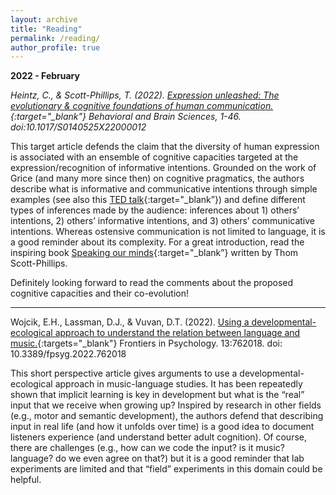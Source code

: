 ```yaml
---
layout: archive
title: "Reading"
permalink: /reading/
author_profile: true
---
```


**2022 - February**

*Heintz, C., & Scott-Phillips, T. (2022). [Expression unleashed: The evolutionary & cognitive foundations of human communication.](https://pubmed.ncbi.nlm.nih.gov/34983701/){:target="_blank"} Behavioral and Brain Sciences, 1-46. doi:10.1017/S0140525X22000012*

This target article defends the claim that the diversity of human expression is associated with an ensemble of cognitive capacities targeted at the expression/recognition of informative intentions. Grounded on the work of Grice (and many more since then) on cognitive pragmatics, the authors describe what is informative and communicative intentions through simple examples (see also this [TED talk](https://www.ted.com/talks/thom_scott_phillips_how_communication_makes_us_human){:target="_blank”}) and define different types of inferences made by the audience: inferences about 1) others’ intentions, 2) others’ informative intentions, and 3) others’ communicative intentions. Whereas ostensive communication is not limited to language, it is a good reminder about its complexity. For a great introduction, read the inspiring book [Speaking our minds](https://thomscottphillips.com/book/){:target="_blank”} written by Thom Scott-Phillips.

Definitely looking forward to read the comments about the proposed cognitive capacities and their co-evolution!

***

Wojcik, E.H., Lassman, D.J., & Vuvan, D.T. (2022). [Using a developmental-ecological approach to understand the relation between language and music.](https://www.frontiersin.org/articles/10.3389/fpsyg.2022.762018/full){:targets="_blank"} Frontiers in Psychology. 13:762018. doi: 10.3389/fpsyg.2022.762018 

This short perspective article gives arguments to use a developmental-ecological approach in music-language studies. It has been repeatedly shown that implicit learning is key in development but what is the “real” input that we receive when growing up? Inspired by research in other fields (e.g., motor and semantic development), the authors defend that describing input in real life (and how it unfolds over time) is a good idea to document listeners experience (and understand better adult cognition). Of course, there are challenges (e.g., how can we code the input? is it music? language? do we even agree on that?) but it is a good reminder that lab experiments are limited and that “field” experiments in this domain could be helpful.

